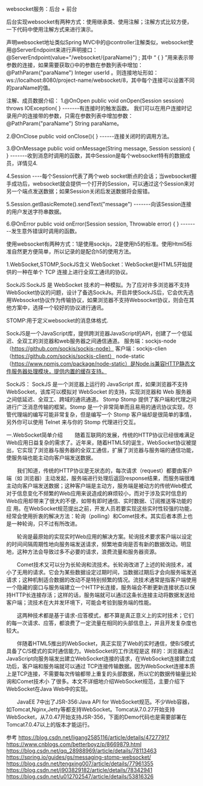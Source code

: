 websocket服务：后台 + 前台


后台实现websocket有两种方式：使用继承类、使用注解；注解方式比较方便，一下代码中使用注解方式来进行演示。

声明websocket地址类似Spring MVC中的@controller注解类似，websocket使用@ServerEndpoint来进行声明接口：@ServerEndpoint(value="/websocket/{paraName}") ; 其中 “ { } ”用来表示带参数的连接，如果需要获取{}中的参数在参数列表中增加：@PathParam("paraName") Integer userId 。则连接地址形如：ws://localhost:8080/project-name/websocket/8，其中每个连接可以设置不同的paraName的值。

注解、成员数据介绍：
1.@OnOpen
public void onOpen(Session session) throws IOException{ } -------有连接时的触发函数。 我们可以在用户连接时记录用户的连接带的参数，只需在参数列表中增加参数：@PathParam("paraName") String paraName。

2.@OnClose
public void onClose(){ } ------连接关闭时的调用方法。

3.@OnMessage
public void onMessage(String message, Session session) { } -------收到消息时调用的函数，其中Session是每个websocket特有的数据成员，详情见4.

4.Session ----每个Session代表了两个web socket断点的会话；当websocket握手成功后，websocket就会提供一个打开的Session，可以通过这个Session来对另一个端点发送数据；如果Session关闭后发送数据将会报错。

5.Session.getBasicRemote().sendText("message") -------向该Session连接的用户发送字符串数据。

6.@OnError
public void onError(Session session, Throwable error) { } --------发生意外错误时调用的函数。


使用websocket有两种方式：1是使用sockjs，2是使用h5的标准。使用Html5标准自然更方便简单，所以记录的是配合h5的使用方法。


1.WebSocket,STOMP,SockJS含义
WebSocket：WebSocket是HTML5开始提供的一种在单个 TCP 连接上进行全双工通讯的协议。

SockJS:SockJS 是 WebSocket 技术的一种模拟。为了应对许多浏览器不支持WebSocket协议的问题，设计了备选SockJs。开启并使SockJS后，它会优先选用Websocket协议作为传输协议，如果浏览器不支持Websocket协议，则会在其他方案中，选择一个较好的协议进行通讯。

STOMP:用于定义websocket的消息体格式.



SockJS是一个JavaScript库，提供跨浏览器JavaScript的API，创建了一个低延迟、全双工的浏览器和web服务器之间通信通道。
服务端：sockjs-node（https://github.com/sockjs/sockjs-node）
客户端：sockjs-clien（https://github.com/sockjs/sockjs-client）
node-static（https://www.npmjs.com/package/node-static）是Node.js兼容HTTP静态文件服务器处理模块，提供内置的缓存支持。


SockJS：
SockJS 是一个浏览器上运行的 JavaScript 库，如果浏览器不支持 WebSocket，该库可以模拟对 WebSocket 的支持，实现浏览器和 Web 服务器之间低延迟、全双工、跨域的通讯通道。
Stomp
Stomp 提供了客户端和代理之间进行广泛消息传输的框架。Stomp 是一个非常简单而且易用的通讯协议实现，尽管代理端的编写可能非常复杂，但是编写一个 Stomp 客户端却是很简单的事情，另外你可以使用 Telnet 来与你的 Stomp 代理进行交互。




一.WebSocket简单介绍
　　随着互联网的发展，传统的HTTP协议已经很难满足Web应用日益复杂的需求了。近年来，随着HTML5的诞生，WebSocket协议被提出，它实现了浏览器与服务器的全双工通信，扩展了浏览器与服务端的通信功能，使服务端也能主动向客户端发送数据。

　　我们知道，传统的HTTP协议是无状态的，每次请求（request）都要由客户端（如 浏览器）主动发起，服务端进行处理后返回response结果，而服务端很难主动向客户端发送数据；这种客户端是主动方，服务端是被动方的传统Web模式 对于信息变化不频繁的Web应用来说造成的麻烦较小，而对于涉及实时信息的Web应用却带来了很大的不便，如带有即时通信、实时数据、订阅推送等功能的应 用。在WebSocket规范提出之前，开发人员若要实现这些实时性较强的功能，经常会使用折衷的解决方法：轮询（polling）和Comet技术。其实后者本质上也是一种轮询，只不过有所改进。

　　轮询是最原始的实现实时Web应用的解决方案。轮询技术要求客户端以设定的时间间隔周期性地向服务端发送请求，频繁地查询是否有新的数据改动。明显地，这种方法会导致过多不必要的请求，浪费流量和服务器资源。

　　Comet技术又可以分为长轮询和流技术。长轮询改进了上述的轮询技术，减小了无用的请求。它会为某些数据设定过期时间，当数据过期后才会向服务端发送请求；这种机制适合数据的改动不是特别频繁的情况。流技术通常是指客户端使用一个隐藏的窗口与服务端建立一个HTTP长连接，服务端会不断更新连接状态以保持HTTP长连接存活；这样的话，服务端就可以通过这条长连接主动将数据发送给客户端；流技术在大并发环境下，可能会考验到服务端的性能。

　　这两种技术都是基于请求-应答模式，都不算是真正意义上的实时技术；它们的每一次请求、应答，都浪费了一定流量在相同的头部信息上，并且开发复杂度也较大。

　　伴随着HTML5推出的WebSocket，真正实现了Web的实时通信，使B/S模式具备了C/S模式的实时通信能力。WebSocket的工作流程是这 样的：浏览器通过JavaScript向服务端发出建立WebSocket连接的请求，在WebSocket连接建立成功后，客户端和服务端就可以通过 TCP连接传输数据。因为WebSocket连接本质上是TCP连接，不需要每次传输都带上重复的头部数据，所以它的数据传输量比轮询和Comet技术小 了很多。本文不详细地介绍WebSocket规范，主要介绍下WebSocket在Java Web中的实现。

　　JavaEE 7中出了JSR-356:Java API for WebSocket规范。不少Web容器，如Tomcat,Nginx,Jetty等都支持WebSocket。Tomcat从7.0.27开始支持 WebSocket，从7.0.47开始支持JSR-356，下面的Demo代码也是需要部署在Tomcat7.0.47以上的版本才能运行。





参考
https://blog.csdn.net/ligang2585116/article/details/47277917
https://www.cnblogs.com/betterboyz/p/8669879.html
https://blog.csdn.net/qq_28988969/article/details/78113463
https://spring.io/guides/gs/messaging-stomp-websocket/
https://blog.csdn.net/tengxing007/article/details/77961355
https://blog.csdn.net/j903829182/article/details/78342941
https://blog.csdn.net/u012702547/article/details/53816326


